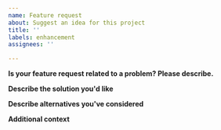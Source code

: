 ```yaml
---
name: Feature request
about: Suggest an idea for this project
title: ''
labels: enhancement
assignees: ''

---
```


<!-- Your issue may already be reported! Please search for it before creating one. -->

<!-- If you are requesting support for the new model, goto [model-request](https://github.com/sigoden/aichat/issues/new?assignees=&labels=enhancement&projects=&template=model_request.md&title=). -->

**Is your feature request related to a problem? Please describe.**
<!-- A clear and concise description of what the problem is. Ex. I'm always frustrated when [...] -->

**Describe the solution you'd like**
<!-- A clear and concise description of what you want to happen. -->

**Describe alternatives you've considered**
<!-- A clear and concise description of any alternative solutions or features you've considered. -->

**Additional context**
<!-- Add any other context or screenshots about the feature request here. -->